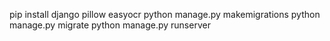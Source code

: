 pip install django pillow easyocr
python manage.py makemigrations
python manage.py migrate
python manage.py runserver
